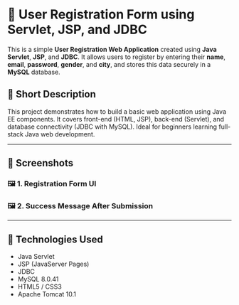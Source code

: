# 📝 User Registration Form using Servlet, JSP, and JDBC

This is a simple **User Registration Web Application** created using **Java Servlet**, **JSP**, and **JDBC**. It allows users to register by entering their **name**, **email**, **password**, **gender**, and **city**, and stores this data securely in a **MySQL** database.

## 🧾 Short Description

This project demonstrates how to build a basic web application using Java EE components. It covers front-end (HTML, JSP), back-end (Servlet), and database connectivity (JDBC with MySQL). Ideal for beginners learning full-stack Java web development.

---

## 📸 Screenshots

### 🖼️ 1. Registration Form UI


### 🖼️ 2. Success Message After Submission

---

## 🚀 Technologies Used

- Java Servlet
- JSP (JavaServer Pages)
- JDBC
- MySQL 8.0.41
- HTML5 / CSS3
- Apache Tomcat 10.1



